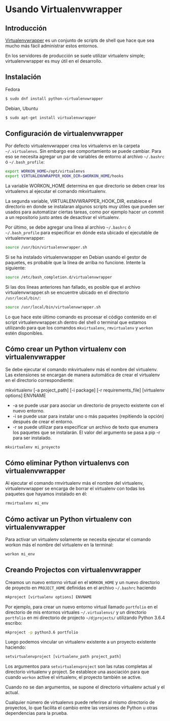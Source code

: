 # Usando Virtualenvwrapper

## Introducción

[Virtualenvwrapper](https://virtualenvwrapper.readthedocs.io/en/latest/) es un conjunto de scripts de shell que hace que sea mucho más fácil administrar estos entornos.

En los servidores de producción se suele utilizar virtualenv simple; virtualenvwrapper es muy útil en el desarrollo.

## Instalación

Fedora

```bash
$ sudo dnf install python-virtualenvwrapper
```

Debian, Ubuntu
```bash
$ sudo apt-get install virtualenvwrapper
```

## Configuración de virtualenvwrapper

Por defecto virtualenvwrapper crea los virtualenvs en la carpeta `~/.virtualenvs`.
Sin embargo ese comportamiento se puede cambiar. Para eso se necesita agregar un par de variables de entorno al archivo `~/.bashrc` ó `~/.bash_profile`:

```bash
export WORKON_HOME=/opt/virtualenvs
export VIRTUALENVWRAPPER_HOOK_DIR=$WORKON_HOME/hooks
```

La variable WORKON_HOME determina en que directorio se deben crear los virtualenvs al ejecutar el comando mkvirtualenv.

La segunda variable, VIRTUALENVWRAPPER_HOOK_DIR, establece el directorio en donde se instalaran algunos scripts muy útiles que pueden ser usados para automatizar ciertas tareas, como por ejemplo hacer un commit a un repositorio justo antes de desactivar el virtualenv.

Por último, se debe agregar una línea al archivo `~/.bashrc` ó `~/.bash_profile` para especificar en dónde esta ubicado el ejecutable de virtualenvwrapper:

```bash
source /usr/bin/virtualenvwrapper.sh
```

Si se ha instalado virtualenvwrapper en Debian usando el gestor de paquetes, es probable que la línea de arriba no funcione. Intente la siguiente:

```bash
source /etc/bash_completion.d/virtualenvwrapper
```

Si las dos líneas anteriores han fallado, es posible que el archivo virtualenvwrapper.sh se encuentre ubicado
en el directorio `/usr/local/bin/`:

```bash
source /usr/local/bin/virtualenvwrapper.sh
```

Lo que hace este último comando es procesar el código contenido en el script virtualenvwrapper.sh dentro del shell o terminal que estamos utilizando para que los comandos `mkvirtualenv`, `rmvirtualenv` y `workon` estén disponibles.

## Cómo crear un Python virtualenv con virtualenvwrapper

Se debe ejecutar el comando mkvirtualenv más el nombre del virtualenv. Las extensiones se encargan de manera automática de crear el virtualenv en el directorio correspondiente:

mkvirtualenv [-a project_path] [-i package] [-r requirements_file] [virtualenv options] ENVNAME

- -a se puede usar para asociar un directorio de proyecto existente con el nuevo entorno.
- -i se puede usar para instalar uno o más paquetes (repitiendo la opción) después de crear el entorno.
- -r se puede utilizar para especificar un archivo de texto que enumera los paquetes que se instalarán. El valor del argumento se pasa a pip -r para ser instalado.

```bash
mkvirtualenv mi_proyecto
```

## Cómo eliminar Python virtualenvs con virtualenvwrapper

Al ejecutar el comando rmvirtualenv más el nombre del virtualenv, virtualenvwrapper se encarga de borrar el virtualenv con todas los paquetes que hayamos instalado en él:

```bash
rmvirtualenv mi_env
```

## Cómo activar un Python virtualenv con virtualenvwrapper

Para activar un virtualenv solamente se necesita ejecutar el comando workon más el nombre del virtualenv en la terminal:

```bash
workon mi_env
```

## Creando Projectos con virtualenvwrapper

Creamos un nuevo entorno virtual en el `WORKON_HOME` y un nuevo directorio de proyecto en `PROJECT_HOME` definidas en el archivo `~/.bashrc` haciendo

```bash
mkproject [virtualenv options] ENVNAME
```

Por ejemplo, para crear un nuevo entorno virtual llamado `portfolio` en el directorio de mis entornos virtuales `~/.virtualenvs/` y un directorio `portfolio` en mi directorio de projecto `~/djprojects/` utilizando Python 3.6.4 escribo:

```bash
mkproject -p python3.6 portfolio
```

Luego podemos vincular un virtualenv existente a un proyecto existente haciendo:

```bash
setvirtualenvproject [virtualenv_path project_path]
```

Los argumentos para `setvirtualenvproject` son las rutas completas al directorio virtualenv y project. Se establece una asociación para que cuando `workon` active el virtualenv, el proyecto también se active.

Cuando no se dan argumentos, se supone el directorio virtualenv actual y el actual.

Cualquier número de virtualenvs puede referirse al mismo directorio de proyectos, lo que facilita el cambio entre las versiones de Python u otras dependencias para la prueba.
